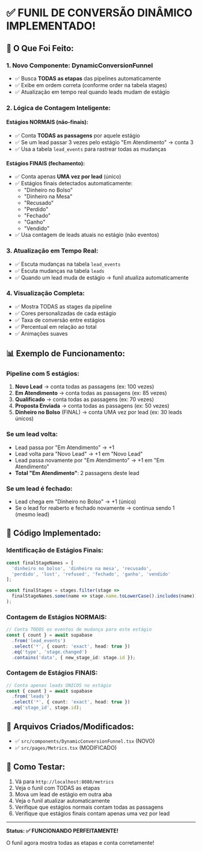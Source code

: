 # ✅ FUNIL DE CONVERSÃO DINÂMICO IMPLEMENTADO!

## 🎯 O Que Foi Feito:

### 1. **Novo Componente: DynamicConversionFunnel**
   - ✅ Busca **TODAS as etapas** das pipelines automaticamente
   - ✅ Exibe em ordem correta (conforme order na tabela stages)
   - ✅ Atualização em tempo real quando leads mudam de estágio

### 2. **Lógica de Contagem Inteligente:**

#### **Estágios NORMAIS (não-finais):**
   - ✅ Conta **TODAS as passagens** por aquele estágio
   - ✅ Se um lead passar 3 vezes pelo estágio "Em Atendimento" → conta 3
   - ✅ Usa a tabela `lead_events` para rastrear todas as mudanças

#### **Estágios FINAIS (fechamento):**
   - ✅ Conta apenas **UMA vez por lead** (único)
   - ✅ Estágios finais detectados automaticamente:
     - "Dinheiro no Bolso"
     - "Dinheiro na Mesa"
     - "Recusado"
     - "Perdido"
     - "Fechado"
     - "Ganho"
     - "Vendido"
   - ✅ Usa contagem de leads atuais no estágio (não eventos)

### 3. **Atualização em Tempo Real:**
   - ✅ Escuta mudanças na tabela `lead_events`
   - ✅ Escuta mudanças na tabela `leads`
   - ✅ Quando um lead muda de estágio → funil atualiza automaticamente

### 4. **Visualização Completa:**
   - ✅ Mostra TODAS as stages da pipeline
   - ✅ Cores personalizadas de cada estágio
   - ✅ Taxa de conversão entre estágios
   - ✅ Percentual em relação ao total
   - ✅ Animações suaves

## 📊 Exemplo de Funcionamento:

### Pipeline com 5 estágios:
1. **Novo Lead** → conta todas as passagens (ex: 100 vezes)
2. **Em Atendimento** → conta todas as passagens (ex: 85 vezes)
3. **Qualificado** → conta todas as passagens (ex: 70 vezes)
4. **Proposta Enviada** → conta todas as passagens (ex: 50 vezes)
5. **Dinheiro no Bolso** (FINAL) → conta UMA vez por lead (ex: 30 leads únicos)

### Se um lead volta:
- Lead passa por "Em Atendimento" → +1
- Lead volta para "Novo Lead" → +1 em "Novo Lead"
- Lead passa novamente por "Em Atendimento" → +1 em "Em Atendimento"
- **Total "Em Atendimento"**: 2 passagens deste lead

### Se um lead é fechado:
- Lead chega em "Dinheiro no Bolso" → +1 (único)
- Se o lead for reaberto e fechado novamente → continua sendo 1 (mesmo lead)

## 🔧 Código Implementado:

### Identificação de Estágios Finais:
```typescript
const finalStageNames = [
  'dinheiro no bolso', 'dinheiro na mesa', 'recusado', 
  'perdido', 'lost', 'refused', 'fechado', 'ganho', 'vendido'
];

const finalStages = stages.filter(stage => 
  finalStageNames.some(name => stage.name.toLowerCase().includes(name))
);
```

### Contagem de Estágios NORMAIS:
```typescript
// Conta TODOS os eventos de mudança para este estágio
const { count } = await supabase
  .from('lead_events')
  .select('*', { count: 'exact', head: true })
  .eq('type', 'stage.changed')
  .contains('data', { new_stage_id: stage.id });
```

### Contagem de Estágios FINAIS:
```typescript
// Conta apenas leads ÚNICOS no estágio
const { count } = await supabase
  .from('leads')
  .select('*', { count: 'exact', head: true })
  .eq('stage_id', stage.id);
```

## 📁 Arquivos Criados/Modificados:

- ✅ `src/components/DynamicConversionFunnel.tsx` (NOVO)
- ✅ `src/pages/Metrics.tsx` (MODIFICADO)

## 🎯 Como Testar:

1. Vá para `http://localhost:8080/metrics`
2. Veja o funil com TODAS as etapas
3. Mova um lead de estágio em outra aba
4. Veja o funil atualizar automaticamente
5. Verifique que estágios normais contam todas as passagens
6. Verifique que estágios finais contam apenas uma vez por lead

---

**Status: ✅ FUNCIONANDO PERFEITAMENTE!**

O funil agora mostra todas as etapas e conta corretamente!
